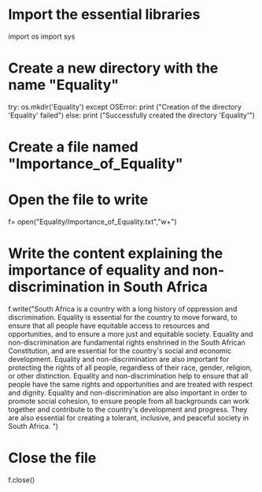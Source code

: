 
# Import the essential libraries
import os
import sys

# Create a new directory with the name "Equality"
try:
    os.mkdir('Equality')
except OSError:
    print ("Creation of the directory 'Equality' failed")
else:
    print ("Successfully created the directory 'Equality'")

# Create a file named "Importance_of_Equality"
# Open the file to write
f= open("Equality/Importance_of_Equality.txt","w+")

# Write the content explaining the importance of equality and non-discrimination in South Africa
f.write("South Africa is a country with a long history of oppression and discrimination. Equality is essential for the country to move forward, to ensure that all people have equitable access to resources and opportunities, and to ensure a more just and equitable society. Equality and non-discrimination are fundamental rights enshrined in the South African Constitution, and are essential for the country's social and economic development. Equality and non-discrimination are also important for protecting the rights of all people, regardless of their race, gender, religion, or other distinction. Equality and non-discrimination help to ensure that all people have the same rights and opportunities and are treated with respect and dignity. Equality and non-discrimination are also important in order to promote social cohesion, to ensure people from all backgrounds can work together and contribute to the country's development and progress. They are also essential for creating a tolerant, inclusive, and peaceful society in South Africa. ")

# Close the file
f.close()
